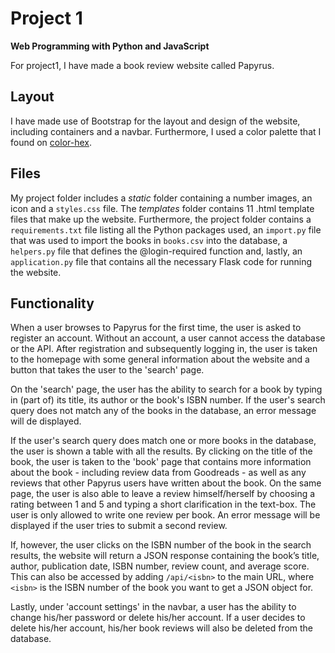 # Project 1

<b>Web Programming with Python and JavaScript</b>

For project1, I have made a book review website called Papyrus.

## Layout

I have made use of Bootstrap for the layout and design of the website, including containers and a navbar. Furthermore, I used a color palette that I found on <a href="https://www.color-hex.com/color-palette/9055">color-hex</a>.

## Files

My project folder includes a <i>static</i> folder containing a number images, an icon and a `styles.css` file. The <i>templates</i> folder contains 11 .html template files that make up the website. Furthermore, the project folder contains a `requirements.txt` file listing all the Python packages used, an `import.py` file that was used to import the books in `books.csv` into the database, a `helpers.py` file that defines the @login-required function and, lastly, an `application.py` file that contains all the necessary Flask code for running the website.

## Functionality

When a user browses to Papyrus for the first time, the user is asked to register an account. Without an account, a user cannot access the database or the API. After registration and subsequently logging in, the user is taken to the homepage with some general information about the website and a button that takes the user to the 'search' page.

On the 'search' page, the user has the ability to search for a book by typing in (part of) its title, its author or the book's ISBN number. If the user's search query does not match any of the books in the database, an error message will de displayed.

If the user's search query does match one or more books in the database, the user is shown a table with all the results. By clicking on the title of the book, the user is taken to the 'book' page that contains more information about the book - including review data from Goodreads - as well as any reviews that other Papyrus users have written about the book. On the same page, the user is also able to leave a review himself/herself by choosing a rating between 1 and 5 and typing a short clarification in the text-box. The user is only allowed to write one review per book. An error message will be displayed if the user tries to submit a second review.

If, however, the user clicks on the ISBN number of the book in the search results, the website will return a JSON response containing the book’s title, author, publication date, ISBN number, review count, and average score. This can also be accessed by adding `/api/<isbn>` to the main URL, where `<isbn>` is the ISBN number of the book you want to get a JSON object for.

Lastly, under 'account settings' in the navbar, a user has the ability to change his/her password or delete his/her account. If a user decides to delete his/her account, his/her book reviews will also be deleted from the database.
